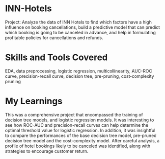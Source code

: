 # INN-Hotels
Project: Analyze the data of INN Hotels to find which factors have a high influence on booking cancellations, build a predictive model that can predict which booking is going to be canceled in advance, and help in formulating profitable policies for cancellations and refunds.

# Skills and Tools Covered
EDA, data preprocessing, logistic regression, multicollinearity, AUC-ROC curve, precision-recall curve, decision tree, pre-pruning, cost-complexity pruning

# My Learnings
This was a comprehensive project that encompassed the training of decision tree models, and logistic regression models. It was interesting to see how ROC-AUC and precision-recall curves can help determine the optimal threshold value for logistic regression. In addition, it was insightful to compare the performances of the base decision tree model, pre-pruned decision tree model and the cost-complexity model. After careful analysis, a profile of hotel bookings likely to be canceled was identified, along with strategies to encourage customer return.
